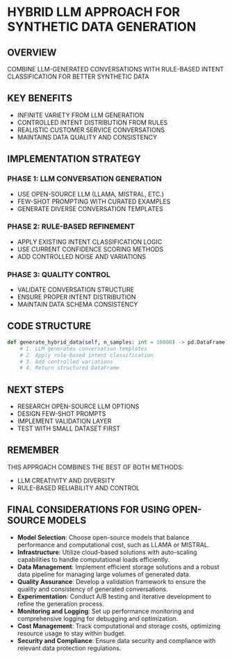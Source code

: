 # HYBRID LLM APPROACH FOR SYNTHETIC DATA GENERATION

## OVERVIEW
COMBINE LLM-GENERATED CONVERSATIONS WITH RULE-BASED INTENT CLASSIFICATION FOR BETTER SYNTHETIC DATA

## KEY BENEFITS
- INFINITE VARIETY FROM LLM GENERATION
- CONTROLLED INTENT DISTRIBUTION FROM RULES
- REALISTIC CUSTOMER SERVICE CONVERSATIONS
- MAINTAINS DATA QUALITY AND CONSISTENCY

## IMPLEMENTATION STRATEGY

### PHASE 1: LLM CONVERSATION GENERATION
- USE OPEN-SOURCE LLM (LLAMA, MISTRAL, ETC.)
- FEW-SHOT PROMPTING WITH CURATED EXAMPLES
- GENERATE DIVERSE CONVERSATION TEMPLATES

### PHASE 2: RULE-BASED REFINEMENT
- APPLY EXISTING INTENT CLASSIFICATION LOGIC
- USE CURRENT CONFIDENCE SCORING METHODS
- ADD CONTROLLED NOISE AND VARIATIONS

### PHASE 3: QUALITY CONTROL
- VALIDATE CONVERSATION STRUCTURE
- ENSURE PROPER INTENT DISTRIBUTION
- MAINTAIN DATA SCHEMA CONSISTENCY

## CODE STRUCTURE
```python
def generate_hybrid_data(self, n_samples: int = 10000) -> pd.DataFrame:
    # 1. LLM generates conversation templates
    # 2. Apply rule-based intent classification
    # 3. Add controlled variations
    # 4. Return structured DataFrame
```

## NEXT STEPS
- RESEARCH OPEN-SOURCE LLM OPTIONS
- DESIGN FEW-SHOT PROMPTS
- IMPLEMENT VALIDATION LAYER
- TEST WITH SMALL DATASET FIRST

## REMEMBER
THIS APPROACH COMBINES THE BEST OF BOTH METHODS:
- LLM CREATIVITY AND DIVERSITY
- RULE-BASED RELIABILITY AND CONTROL 

## FINAL CONSIDERATIONS FOR USING OPEN-SOURCE MODELS

- **Model Selection**: Choose open-source models that balance performance and computational cost, such as LLAMA or MISTRAL.
- **Infrastructure**: Utilize cloud-based solutions with auto-scaling capabilities to handle computational loads efficiently.
- **Data Management**: Implement efficient storage solutions and a robust data pipeline for managing large volumes of generated data.
- **Quality Assurance**: Develop a validation framework to ensure the quality and consistency of generated conversations.
- **Experimentation**: Conduct A/B testing and iterative development to refine the generation process.
- **Monitoring and Logging**: Set up performance monitoring and comprehensive logging for debugging and optimization.
- **Cost Management**: Track computational and storage costs, optimizing resource usage to stay within budget.
- **Security and Compliance**: Ensure data security and compliance with relevant data protection regulations. 
